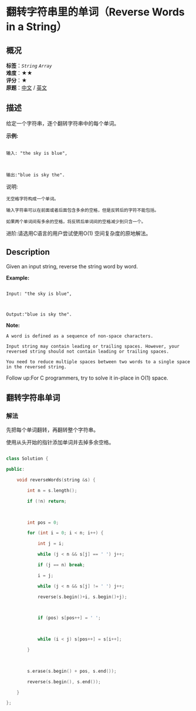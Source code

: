 # 翻转字符串里的单词（Reverse Words in a String）
## 概况
**标签**：*`String`*  *`Array`*<br>
**难度**：★★<br>
**评分**：★<br>
**原题**：[中文](https://leetcode-cn.com/problems/reverse-words-in-a-string) / [英文](https://leetcode.com/problems/reverse-words-in-a-string)
## 描述

给定一个字符串，逐个翻转字符串中的每个单词。



**示例:**

```

输入: "the sky is blue",



输出:"blue is sky the".

```





说明:





	无空格字符构成一个单词。

	输入字符串可以在前面或者后面包含多余的空格，但是反转后的字符不能包括。

	如果两个单词间有多余的空格，将反转后单词间的空格减少到只含一个。



进阶:请选用C语言的用户尝试使用O(1) 空间复杂度的原地解法。



## Description

Given an input string, reverse the string word by word.



**Example:**

```

Input: "the sky is blue",



Output:"blue is sky the".

```

**Note:**







	A word is defined as a sequence of non-space characters.

	Input string may contain leading or trailing spaces. However, your reversed string should not contain leading or trailing spaces.

	You need to reduce multiple spaces between two words to a single space in the reversed string.





Follow up:For C programmers, try to solve it in-place in O(1) space.





## 翻转字符串单词

### 解法

先把每个单词翻转，再翻转整个字符串。

使用从头开始的指针添加单词并去掉多余空格。

```c++

class Solution {

public:

    void reverseWords(string &s) {

        int n = s.length();

        if (!n) return;

        

        int pos = 0;

        for (int i = 0; i < n; i++) {

            int j = i;

            while (j < n && s[j] == ' ') j++;

            if (j == n) break;

            i = j;

            while (j < n && s[j] != ' ') j++;

            reverse(s.begin()+i, s.begin()+j);

            

            if (pos) s[pos++] = ' ';

            

            while (i < j) s[pos++] = s[i++];

        }

        

        s.erase(s.begin() + pos, s.end());

        reverse(s.begin(), s.end());

    }

};

```